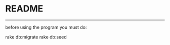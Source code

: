 # README

-----------------------

before using the program you must do:

rake db:migrate
rake db:seed
